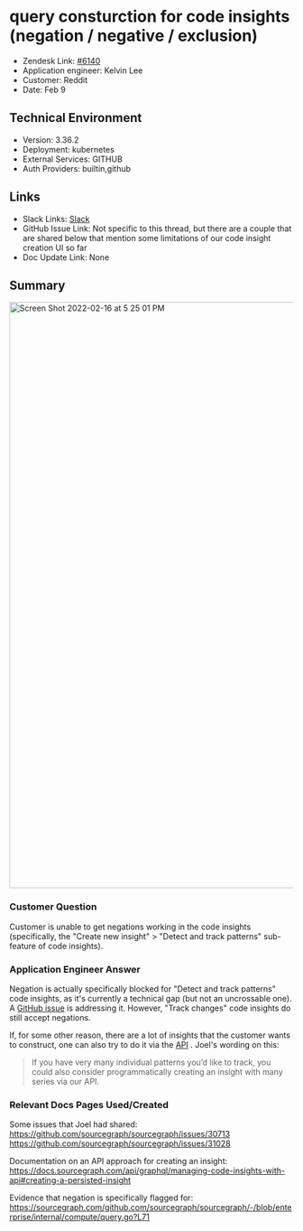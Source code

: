 
# query consturction for code insights (negation / negative / exclusion) <!-- Ticket Title  Hint: include keywords to make it searchable -->

- Zendesk Link: [#6140](https://sourcegraph.zendesk.com/agent/tickets/6140)
- Application engineer: Kelvin Lee
- Customer: Reddit <!-- Redact if this contains personally identifying information -->
- Date: Feb 9

<!-- Data populated from integration, speak to Ben Gordon or Michael Bali if not working -->
<!-- During Internal team trial, fill missing data manually (we are waiting for all data to sync) -->

## Technical Environment
- Version: 3.36.2​
- Deployment: kubernetes
- External Services: GITHUB
- Auth Providers: builtin,github


## Links
<!-- Data for application engineer manual entry -->
- Slack Links: [Slack](https://sourcegraph.slack.com/archives/C02BJ8T258D/p1644435032025749)
- GitHub Issue Link: Not specific to this thread, but there are a couple that are shared below that mention some limitations of our code insight creation UI so far
- Doc Update Link: None

## Summary

<img width="1038" alt="Screen Shot 2022-02-16 at 5 25 01 PM" src="https://user-images.githubusercontent.com/7654435/154386367-aff0a2df-8654-4a0a-911b-022e42dfc367.png">

### Customer Question
Customer is unable to get negations working in the code insights (specifically, the "Create new insight" > "Detect and track patterns" sub-feature of code insights). 

### Application Engineer Answer
Negation is actually specifically blocked for "Detect and track patterns" code insights, as it's currently a technical gap (but not an uncrossable one). A [GitHub issue](https://github.com/sourcegraph/sourcegraph/issues/30713) is addressing it. However, "Track changes" code insights do still accept negations.

If, for some other reason, there are a lot of insights that the customer wants to construct, one can also try to do it via the [API](https://docs.sourcegraph.com/api/graphql/managing-code-insights-with-api#creating-a-persisted-insight) . Joel's wording on this:

> If you have very many individual patterns you’d like to track, you could also consider programmatically creating an insight with many series via our API.

### Relevant Docs Pages Used/Created

Some issues that Joel had shared:
https://github.com/sourcegraph/sourcegraph/issues/30713
https://github.com/sourcegraph/sourcegraph/issues/31028

Documentation on an API approach for creating an insight:
https://docs.sourcegraph.com/api/graphql/managing-code-insights-with-api#creating-a-persisted-insight

Evidence that negation is specifically flagged for: https://sourcegraph.com/github.com/sourcegraph/sourcegraph/-/blob/enterprise/internal/compute/query.go?L71

<!-- Once complete, upload a copy to https://github.com/sourcegraph/support-tools-internal/tree/main/resolved-tickets as a .md file -->
<!-- Name the file 6140.md -->
